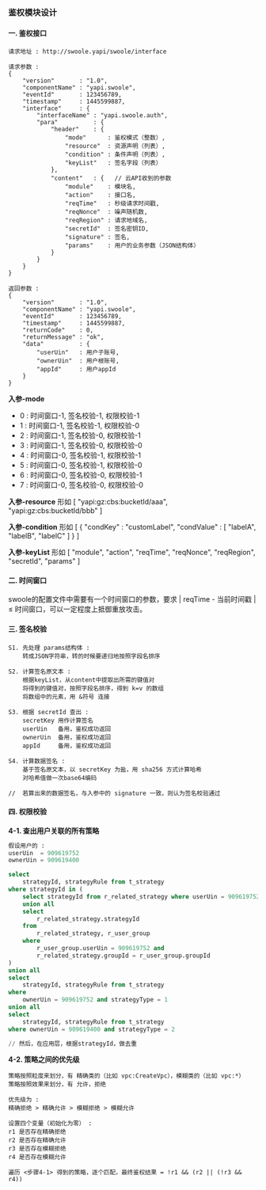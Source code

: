 ### 鉴权模块设计  ###

#### 一. 鉴权接口  ####

```text
请求地址 : http://swoole.yapi/swoole/interface

请求参数 :
{
    "version"       : "1.0",
    "componentName" : "yapi.swoole",
    "eventId"       : 123456789,
    "timestamp"     : 1445599887,
    "interface"     : {
        "interfaceName" : "yapi.swoole.auth",
        "para"          : {
            "header"    : {
                "mode"      : 鉴权模式（整数）,
                "resource"  : 资源声明（列表）,
                "condition" : 条件声明（列表）,
                "keyList"   : 签名字段（列表）
            },
            "content"   : {   // 云API收到的参数
                "module"    : 模块名,
                "action"    : 接口名,
                "reqTime"   : 秒级请求时间戳,
                "reqNonce"  : 噪声随机数,
                "reqRegion" : 请求地域名,
                "secretId"  : 签名密钥ID,
                "signature" : 签名,
                "params"    : 用户的业务参数（JSON结构体）
            }
        }
    }
}

返回参数 :
{
    "version"       : "1.0",
    "componentName" : "yapi.swoole",
    "eventId"       : 123456789,
    "timestamp"     : 1445599887,
    "returnCode"    : 0,
    "returnMessage" : "ok",
    "data"          : {
        "userUin"   : 用户子账号,
        "ownerUin"  : 用户根账号,
        "appId"     : 用户appId
    }
}
```

**入参-mode**
- 0 : 时间窗口-1, 签名校验-1, 权限校验-1
- 1 : 时间窗口-1, 签名校验-1, 权限校验-0
- 2 : 时间窗口-1, 签名校验-0, 权限校验-1
- 3 : 时间窗口-1, 签名校验-0, 权限校验-0
- 4 : 时间窗口-0, 签名校验-1, 权限校验-1
- 5 : 时间窗口-0, 签名校验-1, 权限校验-0
- 6 : 时间窗口-0, 签名校验-0, 权限校验-1
- 7 : 时间窗口-0, 签名校验-0, 权限校验-0

**入参-resource**
形如 [ "yapi:gz:cbs:bucketId/aaa", "yapi:gz:cbs:bucketId/bbb" ]

**入参-condition**
形如 [ { "condKey"  : "customLabel", "condValue" : [ "labelA", "labelB", "labelC" ] } ]

**入参-keyList**
形如 [ "module", "action", "reqTime", "reqNonce", "reqRegion", "secretId", "params" ]

#### 二. 时间窗口 ####

swoole的配置文件中需要有一个时间窗口的参数，要求 | reqTime - 当前时间戳 | ≤ 时间窗口，可以一定程度上抵御重放攻击。

#### 三. 签名校验 ####

```text
S1. 先处理 params结构体 :
    转成JSON字符串，转的时候要递归地按照字段名排序

S2. 计算签名原文本 :
    根据keyList，从content中提取出所需的键值对
    将得到的键值对，按照字段名排序，得到 k=v 的数组
    将数组中的元素，用 &符号 连接

S3. 根据 secretId 查出 :
    secretKey 用作计算签名
    userUin   备用，鉴权成功返回
    ownerUin  备用，鉴权成功返回
    appId     备用，鉴权成功返回

S4. 计算数据签名 :
    基于签名原文本，以 secretKey 为盐，用 sha256 方式计算哈希
    对哈希值做一次base64编码

//  若算出来的数据签名，与入参中的 signature 一致，则认为签名校验通过
```

#### 四. 权限校验 ####

**4-1. 查出用户关联的所有策略**

```sql
假设用户的 :
userUin  = 909619752
ownerUin = 909619400

select
    strategyId, strategyRule from t_strategy
where strategyId in (
    select strategyId from r_related_strategy where userUin = 909619752 
    union all
    select
        r_related_strategy.strategyId
    from
        r_related_strategy, r_user_group
    where
        r_user_group.userUin = 909619752 and
        r_related_strategy.groupId = r_user_group.groupId
)
union all
select
    strategyId, strategyRule from t_strategy
where
    ownerUin = 909619752 and strategyType = 1
union all
select
    strategyId, strategyRule from t_strategy
where ownerUin = 909619400 and strategyType = 2

// 然后，在应用层，根据strategyId，做去重
```

**4-2. 策略之间的优先级**

```text
策略按照粒度来划分，有 精确类的（比如 vpc:CreateVpc），模糊类的（比如 vpc:*）
策略按照效果来划分，有 允许，拒绝

优先级为 :
精确拒绝 > 精确允许 > 模糊拒绝 > 模糊允许

设置四个变量（初始化为零） :
r1 是否存在精确拒绝
r2 是否存在精确允许
r3 是否存在模糊拒绝
r4 是否存在模糊允许

遍历 <步骤4-1> 得到的策略，逐个匹配，最终鉴权结果 = !r1 && (r2 || (!r3 && r4))
```
